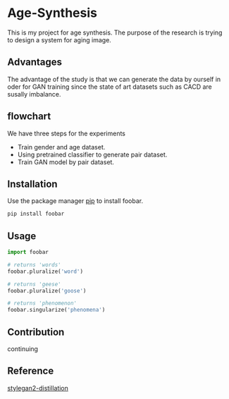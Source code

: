 # Age-Synthesis

This is my project for age synthesis. The purpose of the research is trying to design a system for aging image.

## Advantages

The advantage of the study is that we can generate the data by ourself in oder for GAN training since the state of art datasets such as CACD are susally imbalance.

## flowchart 
We have three steps for the experiments
- Train gender and age dataset.
- Using pretrained classifier to generate pair dataset.
- Train GAN model by pair dataset.

## Installation

Use the package manager [pip](https://pip.pypa.io/en/stable/) to install foobar.

```bash
pip install foobar
```

## Usage

```python
import foobar

# returns 'words'
foobar.pluralize('word')

# returns 'geese'
foobar.pluralize('goose')

# returns 'phenomenon'
foobar.singularize('phenomena')
```

## Contribution
continuing

## Reference 
[stylegan2-distillation](https://github.com/EvgenyKashin/stylegan2-distillation)
